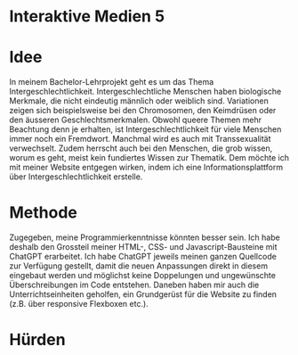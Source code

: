 # Interaktive Medien 5

# Idee
In meinem Bachelor-Lehrprojekt geht es um das Thema Intergeschlechtlichkeit. Intergeschlechtliche Menschen haben biologische Merkmale, die nicht eindeutig männlich oder weiblich sind. Variationen zeigen sich beispielsweise bei den Chromosomen, den Keimdrüsen oder den äusseren Geschlechtsmerkmalen. Obwohl queere Themen mehr Beachtung denn je erhalten, ist Intergeschlechtlichkeit für viele Menschen immer noch ein Fremdwort. Manchmal wird es auch mit Transsexualität verwechselt. Zudem herrscht auch bei den Menschen, die grob wissen, worum es geht, meist kein fundiertes Wissen zur Thematik. Dem möchte ich mit meiner Website entgegen wirken, indem ich eine Informationsplattform über Intergeschlechtlichkeit erstelle. 

# Methode
Zugegeben, meine Programmierkenntnisse könnten besser sein. Ich habe deshalb den Grossteil meiner HTML-, CSS- und Javascript-Bausteine mit ChatGPT erarbeitet. Ich habe ChatGPT jeweils meinen ganzen Quellcode zur Verfügung gestellt, damit die neuen Anpassungen direkt in diesem eingebaut werden und möglichst keine Doppelungen und ungewünschte Überschreibungen im Code entstehen. Daneben haben mir auch die Unterrichtseinheiten geholfen, ein Grundgerüst für die Website zu finden (z.B. über responsive Flexboxen etc.). 

# Hürden 

#
 
